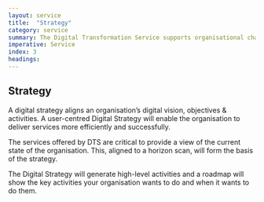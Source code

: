 ```yaml
---
layout: service
title:  "Strategy"
category: service
summary: The Digital Transformation Service supports organisational change
imperative: Service
index: 3
headings:
---
```


## Strategy

A digital strategy aligns an organisation’s digital vision, objectives & activities. A user-centred Digital Strategy will enable the organisation to deliver services more efficiently and successfully.

The services offered by DTS are critical to provide a view of the current state of the organisation. This, aligned to a horizon scan, will form the basis of the strategy.

The Digital Strategy will generate high-level activities and a roadmap will show the key activities your organisation wants to do and when it wants to do them.
